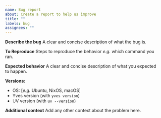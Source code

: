 ```yaml
---
name: Bug report
about: Create a report to help us improve
title: ""
labels: bug
assignees: ""
---
```


**Describe the bug**
A clear and concise description of what the bug is.

**To Reproduce**
Steps to reproduce the behavior _e.g._ which command you ran.

**Expected behavior**
A clear and concise description of what you expected to happen.

**Versions:**

- OS: [_e.g._ Ubuntu, NixOS, macOS]
- Yves version (with `yves version`)
- UV version (with `uv --version`)

**Additional context**
Add any other context about the problem here.
